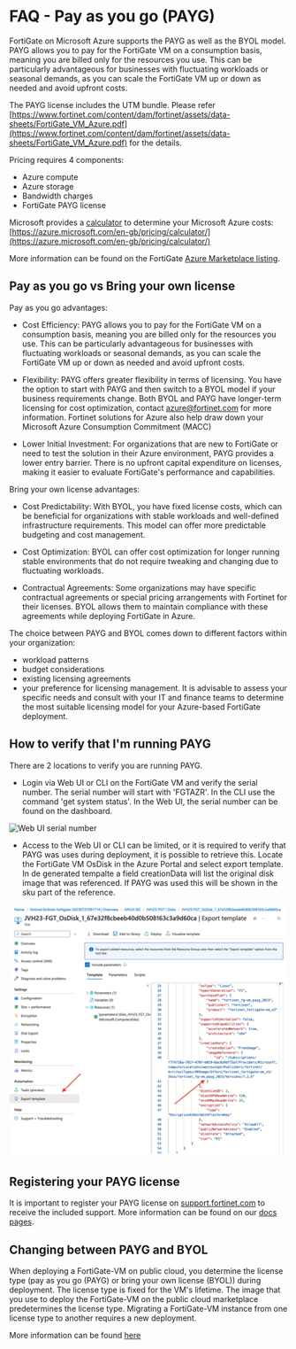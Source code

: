 # FAQ - Pay as you go (PAYG) 

FortiGate on Microsoft Azure supports the PAYG as well as the BYOL model. PAYG allows you to pay for the FortiGate VM on a consumption basis, meaning you are billed only for the resources you use. This can be particularly advantageous for businesses with fluctuating workloads or seasonal demands, as you can scale the FortiGate VM up or down as needed and avoid upfront costs. 

The PAYG license includes the UTM bundle. Please refer [https://www.fortinet.com/content/dam/fortinet/assets/data-sheets/FortiGate_VM_Azure.pdf](https://www.fortinet.com/content/dam/fortinet/assets/data-sheets/FortiGate_VM_Azure.pdf) for the details. 

Pricing requires 4 components:
- Azure compute
- Azure storage 
- Bandwidth charges
- FortiGate PAYG license

Microsoft provides a [calculator](https://azure.microsoft.com/en-gb/pricing/calculator/) to determine your Microsoft Azure costs: [https://azure.microsoft.com/en-gb/pricing/calculator/](https://azure.microsoft.com/en-gb/pricing/calculator/)

More information can be found on the FortiGate [Azure Marketplace listing](https://azuremarketplace.microsoft.com/en-us/marketplace/apps/fortinet.fortinet-fortigate?tab=overview).

## Pay as you go vs Bring your own license

Pay as you go advantages:

- Cost Efficiency: PAYG allows you to pay for the FortiGate VM on a consumption basis, meaning you are billed only for the resources you use. This can be particularly advantageous for businesses with fluctuating workloads or seasonal demands, as you can scale the FortiGate VM up or down as needed and avoid upfront costs.

- Flexibility: PAYG offers greater flexibility in terms of licensing. You have the option to start with PAYG and then switch to a BYOL model if your business requirements change. Both BYOL and PAYG have longer-term licensing for cost optimization, contact [azure@fortinet.com](mailto:azure@fortinet.com) for more information. Fortinet solutions for Azure also help draw down your Microsoft Azure Consumption Commitment (MACC)

- Lower Initial Investment: For organizations that are new to FortiGate or need to test the solution in their Azure environment, PAYG provides a lower entry barrier. There is no upfront capital expenditure on licenses, making it easier to evaluate FortiGate's performance and capabilities.

Bring your own license advantages:

- Cost Predictability: With BYOL, you have fixed license costs, which can be beneficial for organizations with stable workloads and well-defined infrastructure requirements. This model can offer more predictable budgeting and cost management.

- Cost Optimization: BYOL can offer cost optimization for longer running stable environments that do not require tweaking and changing due to fluctuating workloads.

- Contractual Agreements: Some organizations may have specific contractual agreements or special pricing arrangements with Fortinet for their licenses. BYOL allows them to maintain compliance with these agreements while deploying FortiGate in Azure.

The choice between PAYG and BYOL comes down to different factors within your organization:
- workload patterns
- budget considerations
- existing licensing agreements
- your preference for licensing management. 
It is advisable to assess your specific needs and consult with your IT and finance teams to determine the most suitable licensing model for your Azure-based FortiGate deployment.

## How to verify that I'm running PAYG

There are 2 locations to verify you are running PAYG.

- Login via Web UI or CLI on the FortiGate VM and verify the serial number. The serial number will start with 'FGTAZR'. In the CLI use the command 'get system status'. In the Web UI, the serial number can be found on the dashboard.

![Web UI serial number](images/faq-payg-web-u.png)

- Access to the Web UI or CLI can be limited, or it is required to verify that PAYG was uses during deployment, it is possible to retrieve this. Locate the FortiGate VM OsDisk in the Azure Portal and select export template. In de generated tempalte a field creationData will list the original disk image that was referenced. If PAYG was used this will be shown in the sku part of the reference.

![export template](images/faq-payg-export-template.png)

## Registering your PAYG license

It is important to register your PAYG license on [support.fortinet.com](https://support.fortinet.com/) to receive the included support. More information can be found on our [docs pages](https://docs.fortinet.com/document/fortigate-public-cloud/7.4.0/azure-administration-guide/533394/creating-a-support-account).

## Changing between PAYG and BYOL

When deploying a FortiGate-VM on public cloud, you determine the license type (pay as you go (PAYG) or bring your own license (BYOL)) during deployment. The license type is fixed for the VM's lifetime. The image that you use to deploy the FortiGate-VM on the public cloud marketplace predetermines the license type. Migrating a FortiGate-VM instance from one license type to another requires a new deployment. 

More information can be found [here](https://docs.fortinet.com/document/fortigate-public-cloud/7.4.0/azure-administration-guide/81283/migrating-a-fortigate-vm-instance-between-license-types)

